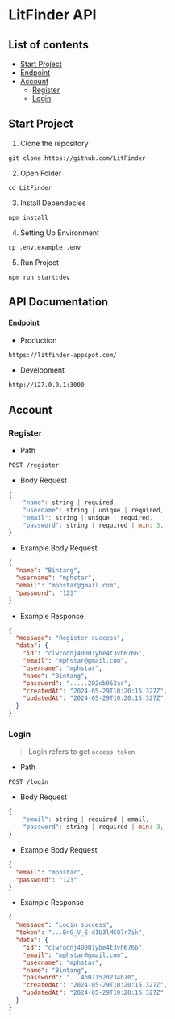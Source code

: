 # LitFinder API

## List of contents

- [Start Project](#start-project)
- [Endpoint](#endpoint)
- [Account](#account)
  - [Register](#register)
  - [Login](#login)

## Start Project

1. Clone the repository

```
git clone https://github.com/LitFinder
```

2. Open Folder

```
cd LitFinder
```

3. Install Dependecies

```
npm install
```

4. Setting Up Environment

```
cp .env.example .env
```

5. Run Project

```
npm run start:dev
```

## API Documentation

#### Endpoint

- Production

```
https://litfinder-appspot.com/
```

- Development

```
http://127.0.0.1:3000
```

## Account

### Register

- Path

```http
POST /register
```

- Body Request

```javascript
{
    "name": string | required,
    "username": string | unique | required,
    "email": string | unique | required,
    "password": string | required | min: 3,
}
```

- Example Body Request

```json
{
  "name": "Bintang",
  "username": "mphstar",
  "email": "mphstar@gmail.com",
  "password": "123"
}
```

- Example Response

```json
{
  "message": "Register success",
  "data": {
    "id": "clwrodnj40001ybe4t3vh6766",
    "email": "mphstar@gmail.com",
    "username": "mphstar",
    "name": "Bintang",
    "password": ".....202cb962ac",
    "createdAt": "2024-05-29T10:20:15.327Z",
    "updatedAt": "2024-05-29T10:20:15.327Z"
  }
}
```

### Login

> Login refers to get `access token`

- Path

```http
POST /login
```

- Body Request

```javascript
{
    "email": string | required | email,
    "password": string | required | min: 3,
}
```

- Example Body Request

```json
{
  "email": "mphstar",
  "password": "123"
}
```

- Example Response

```json
{
  "message": "Login success",
  "token": "...EnG_V_E-d1U3lMCQ7r7ik",
  "data": {
    "id": "clwrodnj40001ybe4t3vh6766",
    "email": "mphstar@gmail.com",
    "username": "mphstar",
    "name": "Bintang",
    "password": "...4b07152d234b70",
    "createdAt": "2024-05-29T10:20:15.327Z",
    "updatedAt": "2024-05-29T10:20:15.327Z"
  }
}
```
